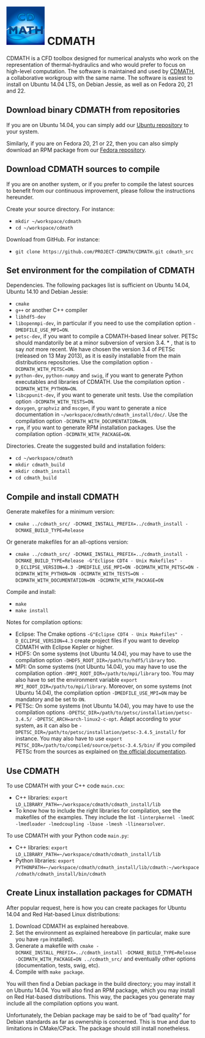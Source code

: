 ![logo](logo/cdmath_logo.png) CDMATH
====================================

CDMATH is a CFD toolbox designed for numerical analysts who work on the representation of thermal-hydraulics and who would prefer to focus on high-level computation. The software is maintained and used by [CDMATH](http://cdmath.jimdo.com), a collaborative workgroup with the same name. The software is easiest to install on Ubuntu 14.04 LTS, on Debian Jessie, as well as on Fedora 20, 21 and 22.


Download binary CDMATH from repositories
----------------------------------------
If you are on Ubuntu 14.04, you can simply add our [Ubuntu repository](https://launchpad.net/~cdmath/+archive/ubuntu/cdmath) to your system.

Similarly, if you are on Fedora 20, 21 or 22, then you can also simply download an RPM package from our [Fedora repository](https://build.opensuse.org/project/repositories/home:ArthurTalpaert).


Download CDMATH sources to compile
----------------------------------
If you are on another system, or if you prefer to compile the latest sources to benefit from our continuous improvement, please follow the instructions hereunder.

Create your source directory. For instance:
* `mkdir ~/workspace/cdmath`
* `cd ~/workspace/cdmath`

Download from GitHub. For instance:
* `git clone https://github.com/PROJECT-CDMATH/CDMATH.git cdmath_src`


Set environment for the compilation of CDMATH
---------------------------------------------
Dependencies. The following packages list is sufficient on Ubuntu 14.04, Ubuntu 14.10 and Debian Jessie:
 - `cmake`
 - `g++` or another C++ compiler
 - `libhdf5-dev`
 - `libopenmpi-dev`, in particular if you need to use the compilation option `-DMEDFILE_USE_MPI=ON`.
 - `petsc-dev`, if you want to compile a CDMATH-based linear solver. PETSc should mandatorily be at a minor subversion of version 3.4. * , that is to say *not* more recent. We have chosen the version 3.4 of PETSc (released on 13 May 2013), as it is easily installable from the main distributions repositories. Use the compilation option `-DCDMATH_WITH_PETSC=ON`.
 - `python-dev`, `python-numpy` and `swig`, if you want to generate Python executables and libraries of CDMATH. Use the compilation option `-DCDMATH_WITH_PYTHON=ON`.
 - `libcppunit-dev`, if you want to generate unit tests. Use the compilation option `-DCDMATH_WITH_TESTS=ON`.
 - `doxygen`, `graphviz` and `mscgen`, if you want to generate a nice documentation in `~/workspace/cdmath/cdmath_install/doc/`. Use the compilation option `-DCDMATH_WITH_DOCUMENTATION=ON`.
 - `rpm`, if you want to generate RPM installation packages. Use the compilation option `-DCDMATH_WITH_PACKAGE=ON`.

Directories. Create the suggested build and installation folders:
* `cd ~/workspace/cdmath`
* `mkdir cdmath_build`
* `mkdir cdmath_install`
* `cd cdmath_build`


Compile and install CDMATH
--------------------------
Generate makefiles for a minimum version:
* `cmake ../cdmath_src/ -DCMAKE_INSTALL_PREFIX=../cdmath_install -DCMAKE_BUILD_TYPE=Release`

Or generate makefiles for an all-options version:
* `cmake ../cdmath_src/ -DCMAKE_INSTALL_PREFIX=../cdmath_install -DCMAKE_BUILD_TYPE=Release -G"Eclipse CDT4 - Unix Makefiles" -D_ECLIPSE_VERSION=4.3 -DMEDFILE_USE_MPI=ON -DCDMATH_WITH_PETSC=ON -DCDMATH_WITH_PYTHON=ON -DCDMATH_WITH_TESTS=ON -DCDMATH_WITH_DOCUMENTATION=ON -DCDMATH_WITH_PACKAGE=ON`

Compile and install:
* `make`
* `make install`

Notes for compilation options:
* Eclipse: The Cmake options `-G"Eclipse CDT4 - Unix Makefiles" -D_ECLIPSE_VERSION=4.3` create project files if you want to develop CDMATH with Eclipse Kepler or higher.
* HDF5: On some systems (not Ubuntu 14.04), you may have to use the compilation option `-DHDF5_ROOT_DIR=/path/to/hdf5/library` too.
* MPI: On some systems (not Ubuntu 14.04), you may have to use the compilation option `-DMPI_ROOT_DIR=/path/to/mpi/library` too. You may also have to set the environment variable `export MPI_ROOT_DIR=/path/to/mpi/library`. Moreover, on some systems (not Ubuntu 14.04), the compilation option `-DMEDFILE_USE_MPI=ON` may be mandatory and be set to `ON`.
* PETSc: On some systems (not Ubuntu 14.04), you may have to use the compilation options `-DPETSC_DIR=/path/to/petsc/installation/petsc-3.4.5/ -DPETSC_ARCH=arch-linux2-c-opt`. Adapt according to your system, as it can also be `-DPETSC_DIR=/path/to/petsc/installation/petsc-3.4.5_install/` for instance. You may also have to use `export PETSC_DIR=/path/to/compiled/source/petsc-3.4.5/bin/` if you compiled PETSc from the sources as explained on [the official documentation](http://www.mcs.anl.gov/petsc/documentation/installation.html).


Use CDMATH
----------
To use CDMATH with your C++ code `main.cxx`:
 * C++ libraries: `export LD_LIBRARY_PATH=~/workspace/cdmath/cdmath_install/lib`
 * To know how to include the right libraries for compilation, see the makefiles of the examples. They include the list `-linterpkernel -lmedC -lmedloader -lmedcoupling -lbase -lmesh -llinearsolver`.

To use CDMATH with your Python code `main.py`:
 * C++ libraries: `export LD_LIBRARY_PATH=~/workspace/cdmath/cdmath_install/lib`
 * Python libraries: `export PYTHONPATH=~/workspace/cdmath/cdmath_install/lib/cdmath:~/workspace/cdmath/cdmath_install/bin/cdmath`


Create Linux installation packages for CDMATH
---------------------------------------------
After popular request, here is how you can create packages for Ubuntu 14.04 and Red Hat-based Linux distributions:

1. Download CDMATH as explained hereabove.
2. Set the environment as explained hereabove (in particular, make sure you have `rpm` installed).
3. Generate a makefile with `cmake -DCMAKE_INSTALL_PREFIX=../cdmath_install -DCMAKE_BUILD_TYPE=Release -DCDMATH_WITH_PACKAGE=ON ../cdmath_src/` and eventually other options (documentation, tests, swig, etc).
4. Compile with `make package`.

You will then find a Debian package in the build directory; you may install it on Ubuntu 14.04. You will also find an RPM package, which you may install on Red Hat-based distributions. This way, the packages you generate may include all the compilation options you want.

Unfortunately, the Debian package may be said to be of “bad quality” for Debian standards as far as ownership is concerned. This is true and due to limitations in CMake/CPack. The package should still install nonetheless.
